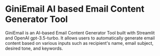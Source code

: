 # GiniEmail AI based Email Content Generator Tool
 GiniEmail is an AI-based Email Content Generator Tool built with Streamlit and OpenAI gpt-3.5-turbo. It allows users to automatically generate email content based on various inputs such as recipient's name, email subject, desired tone, and keywords.

